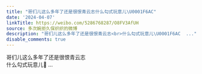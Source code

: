 ```yaml
---
title: "哥们儿这么多年了还是很恨青云志什么勾式玩意儿\U0001F6AC"
date: '2024-04-07'
linkTitle: https://weibo.com/5286768287/O8FV3AfUH
source: 多次婉拒久保织织的微博
description: "哥们儿这么多年了还是很恨青云志<br>什么勾式玩意儿\U0001F6AC  ..."
disable_comments: true
---
```

哥们儿这么多年了还是很恨青云志<br>什么勾式玩意儿🚬  ...